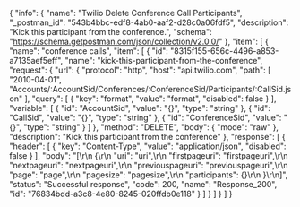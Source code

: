 {
  "info": {
    "name": "Twilio Delete Conference Call Participants",
    "_postman_id": "543b4bbc-edf8-4ab0-aaf2-d28c0a06fdf5",
    "description": "Kick this participant from the conference.",
    "schema": "https://schema.getpostman.com/json/collection/v2.0.0/"
  },
  "item": [
    {
      "name": "conference calls",
      "item": [
        {
          "id": "8315f155-656c-4496-a853-a7135aef5eff",
          "name": "kick-this-participant-from-the-conference",
          "request": {
            "url": {
              "protocol": "http",
              "host": "api.twilio.com",
              "path": [
                "2010-04-01",
                "Accounts/:AccountSid/Conferences/:ConferenceSid/Participants/:CallSid.json"
              ],
              "query": [
                {
                  "key": "format",
                  "value": "format",
                  "disabled": false
                }
              ],
              "variable": [
                {
                  "id": "AccountSid",
                  "value": "{}",
                  "type": "string"
                },
                {
                  "id": "CallSid",
                  "value": "{}",
                  "type": "string"
                },
                {
                  "id": "ConferenceSid",
                  "value": "{}",
                  "type": "string"
                }
              ]
            },
            "method": "DELETE",
            "body": {
              "mode": "raw"
            },
            "description": "Kick this participant from the conference"
          },
          "response": [
            {
              "header": [
                {
                  "key": "Content-Type",
                  "value": "application/json",
                  "disabled": false
                }
              ],
              "body": "[\r\n  {\r\n    \"uri\": \"uri\",\r\n    \"firstpageuri\": \"firstpageuri\",\r\n    \"nextpageuri\": \"nextpageuri\",\r\n    \"previouspageuri\": \"previouspageuri\",\r\n    \"page\": \"page\",\r\n    \"pagesize\": \"pagesize\",\r\n    \"participants\": {}\r\n  }\r\n]",
              "status": "Successful response",
              "code": 200,
              "name": "Response_200",
              "id": "76834bdd-a3c8-4e80-8245-020ffdb0e118"
            }
          ]
        }
      ]
    }
  ]
}